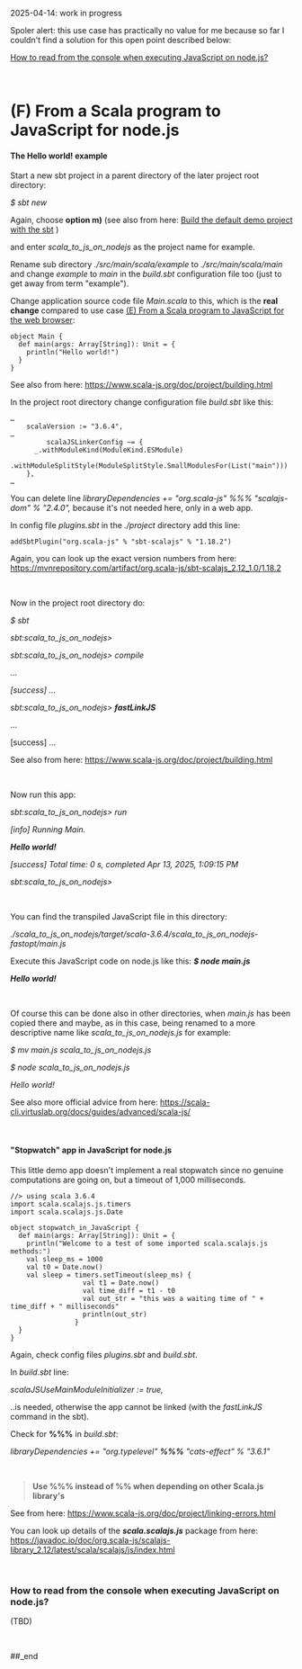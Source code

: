 2025-04-14: work in progress

Spoler alert: this use case has practically no value for me because so far I couldn't find a solution for this open point described below:

[How to read from the console when executing JavaScript on node.js?](#how-to-read-from-the-console-when-executing-javascript-on-nodejs)

<br/>

# (F) From a Scala program to JavaScript for node.js

#### The Hello world! example

Start a new sbt project in a parent directory of the later project root directory:

_$ sbt new_

Again, choose **option m)** (see also from here: [Build the default demo project with the sbt](https://github.com/PLC-Programmer/PLC-Programmer.github.io/blob/main/(E)%20From%20a%20Scala%20program%20to%20JavaScript%20for%20the%20web%20browser.md#build-the-default-demo-project-with-the-sbt) )

and enter _scala_to_js_on_nodejs_ as the project name for example.

Rename sub directory _./src/main/scala/example_ to _./src/main/scala/main_ and change _example_ to _main_ in the _build.sbt_ configuration file too (just to get away from term "example").

Change application source code file _Main.scala_ to this, which is the **real change** compared to use case [(E) From a Scala program to JavaScript for the web browser](https://github.com/PLC-Programmer/PLC-Programmer.github.io/blob/main/(E)%20From%20a%20Scala%20program%20to%20JavaScript%20for%20the%20web%20browser.md#e-from-a-scala-program-to-javascript-for-the-web-browser):

```
object Main {
  def main(args: Array[String]): Unit = {
    println("Hello world!")
  }
}
```

See also from here: https://www.scala-js.org/doc/project/building.html

In the project root directory change configuration file _build.sbt_ like this:

```
…
    scalaVersion := "3.6.4",
…
         scalaJSLinkerConfig ~= {
      _.withModuleKind(ModuleKind.ESModule)
      .withModuleSplitStyle(ModuleSplitStyle.SmallModulesFor(List("main")))
    },
…
```

You can delete line _libraryDependencies += "org.scala-js" %%% "scalajs-dom" % "2.4.0",_ because it's not needed here, only in a web app.

In config file _plugins.sbt_ in the _./project_ directory add this line:

```
addSbtPlugin("org.scala-js" % "sbt-scalajs" % "1.18.2")
```

Again, you can look up the exact version numbers from here: https://mvnrepository.com/artifact/org.scala-js/sbt-scalajs_2.12_1.0/1.18.2

<br/>

Now in the project root directory do:

_$ sbt_

_sbt:scala_to_js_on_nodejs>_

_sbt:scala_to_js_on_nodejs> compile_

…

_[success] …_

_sbt:scala_to_js_on_nodejs> **fastLinkJS**_

…

[success] …

See also from here: https://www.scala-js.org/doc/project/building.html

<br/>

Now run this app:

_sbt:scala_to_js_on_nodejs> run_

_[info] Running Main._

_**Hello world!**_

_[success] Total time: 0 s, completed Apr 13, 2025, 1:09:15 PM_

_sbt:scala_to_js_on_nodejs>_

<br/>

You can find the transpiled JavaScript file in this directory:

_./scala_to_js_on_nodejs/target/scala-3.6.4/scala_to_js_on_nodejs-fastopt/main.js_

Execute this JavaScript code on node.js like this: _**$ node main.js**_

_**Hello world!**_

<br/>

Of course this can be done also in other directories, when _main.js_ has been copied there and maybe, as in this case, being renamed to a more descriptive name like _scala_to_js_on_nodejs.js_ for example:

_$ mv main.js scala_to_js_on_nodejs.js_

_$ node scala_to_js_on_nodejs.js_

_Hello world!_

See also more official advice from here: https://scala-cli.virtuslab.org/docs/guides/advanced/scala-js/

<br/>

#### "Stopwatch" app in JavaScript for node.js

This little demo app doesn't implement a real stopwatch since no genuine computations are going on, but a timeout of 1,000 milliseconds.

```
//> using scala 3.6.4
import scala.scalajs.js.timers
import scala.scalajs.js.Date

object stopwatch_in_JavaScript {
  def main(args: Array[String]): Unit = {
    println("Welcome to a test of some imported scala.scalajs.js methods:")
    val sleep_ms = 1000
    val t0 = Date.now()
    val sleep = timers.setTimeout(sleep_ms) {
                  val t1 = Date.now()
                  val time_diff = t1 - t0
                  val out_str = "this was a waiting time of " + time_diff + " milliseconds"
                  println(out_str)
                }
  }
}
```

Again, check config files _plugins.sbt_ and _build.sbt_.

In _build.sbt_ line:

_scalaJSUseMainModuleInitializer := true,_

..is needed, otherwise the app cannot be linked (with the _fastLinkJS_ command in the sbt).

Check for **%%%** in _build.sbt_:

_libraryDependencies += "org.typelevel" **%%%** "cats-effect" % "3.6.1"_

<br/>

> **Use %%% instead of %% when depending on other Scala.js library's**

See from here: https://www.scala-js.org/doc/project/linking-errors.html

You can look up details of the _**scala.scalajs.js**_ package from here: https://javadoc.io/doc/org.scala-js/scalajs-library_2.12/latest/scala/scalajs/js/index.html

<br/>

### How to read from the console when executing JavaScript on node.js?

(TBD)

<br/>

##_end
